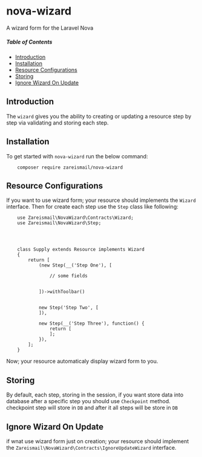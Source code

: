 # nova-wizard
A wizard form for the Laravel Nova


##### Table of Contents   

* [Introduction](#introduction)      
* [Installation](#installation)      
* [Resource Configurations](#resource-configurations)    
* [Storing](#storing)  
* [Ignore Wizard On Update](#ignore-wizard-on-update)  


## Introduction
The `wizard` gives you the ability to creating or updating a resource step by step via validating and storing each step.

## Installation

To get started with `nova-wizard` run the below command:

```    
    composer require zareismail/nova-wizard
```

## Resource Configurations

If you want to use wizard form; your resource should implements the `Wizard` interface. 
Then for create each step use the `Step` class like following:

```     
    use Zareismail\NovaWizard\Contracts\Wizard; 
    use Zareismail\NovaWizard\Step;


    

    class Supply extends Resource implements Wizard
    { 
        return [  
            (new Step(__('Step One'), [      

                // some fields


            ])->withToolbar()


            new Step('Step Two', [
            ]),

            new Step(__('Step Three'), function() {
                return [
                ];
            }),
        ];
    }
``` 

Now; your resource automaticaly display wizard form to you.

## Storing
By default, each step, storing in the session, if you want store data into database after a specific step
you should use `Checkpoint` method. checkpoint step will store in `DB` and after it all steps will be store in `DB` 

## Ignore Wizard On Update
if wnat use wizard form just on creation; your resource should implement the `Zareismail\NovaWizard\Contracts\IgnoreUpdateWizard` interface.
